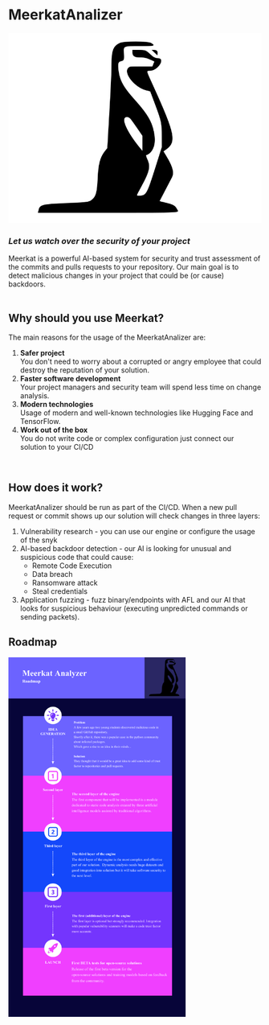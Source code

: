 # MeerkatAnalizer
![logo](logo.svg)  
### _Let us watch over the security of your project_ 
Meerkat is a powerful AI-based system for security and trust assessment of the commits and pulls requests to your repository.
Our main goal is to detect malicious changes in your project that could be (or cause) backdoors.  
<br>
## Why should you use Meerkat?  
The main reasons for the usage of the MeerkatAnalizer are:  
1. **Safer project**  
You don't need to worry about a corrupted or angry employee that could destroy the reputation of your solution.
2. **Faster software development**  
Your project managers and security team will spend less time on change analysis.  
3. **Modern technologies**  
Usage of modern and well-known technologies like Hugging Face and TensorFlow.
4. **Work out of the box**  
You do not write code or complex configuration just connect our solution to your CI/CD  
<br>  
  
## How does it work?
MeerkatAnalizer should be run as part of the CI/CD.
When a new pull request or commit shows up our solution will check changes in three layers:
1. Vulnerability research - you can use our engine or configure the usage of the snyk  
2. AI-based backdoor detection - our AI is looking for unusual and suspicious code that could cause:  
    * Remote Code Execution  
    * Data breach  
    * Ransomware attack  
    * Steal credentials  
3. Application fuzzing - fuzz binary/endpoints with AFL and our AI that looks for suspicious behaviour (executing unpredicted commands or sending packets).

## Roadmap
<img src="roadmap.png" width=70%>
